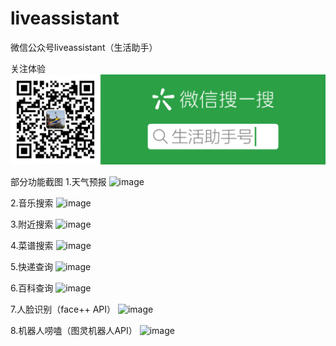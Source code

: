 # liveassistant
微信公众号liveassistant（生活助手）

关注体验
![image](https://github.com/milo1988/liveassistant/blob/master/WebRoot/help/扫码_搜索联合传播样式-微信标准绿版.png)

部分功能截图
 1.天气预报
 ![image](https://raw.githubusercontent.com/milo1988/liveassistant/master/WebRoot/help/01.jpg)
 
 2.音乐搜索
 ![image](https://raw.githubusercontent.com/milo1988/liveassistant/master/WebRoot/help/02.jpg)
 
 3.附近搜索
 ![image](https://raw.githubusercontent.com/milo1988/liveassistant/master/WebRoot/help/03.jpg)
 
 4.菜谱搜索
 ![image](https://raw.githubusercontent.com/milo1988/liveassistant/master/WebRoot/help/04.jpg)
 
 5.快递查询
 ![image](https://raw.githubusercontent.com/milo1988/liveassistant/master/WebRoot/help/05.jpg)
 
 6.百科查询
 ![image](https://raw.githubusercontent.com/milo1988/liveassistant/master/WebRoot/help/06.jpg)
 
 7.人脸识别（face++ API）
 ![image](https://raw.githubusercontent.com/milo1988/liveassistant/master/WebRoot/help/07.jpg)
 
 8.机器人唠嗑（图灵机器人API）
 ![image](https://raw.githubusercontent.com/milo1988/liveassistant/master/WebRoot/help/08.jpg)
 
